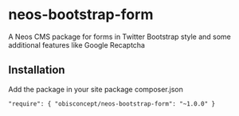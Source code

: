 # neos-bootstrap-form
A Neos CMS package for forms in Twitter Bootstrap style and some additional features like Google Recaptcha

## Installation
Add the package in your site package composer.json

`"require": {
     "obisconcept/neos-bootstrap-form": "~1.0.0"
 }`
